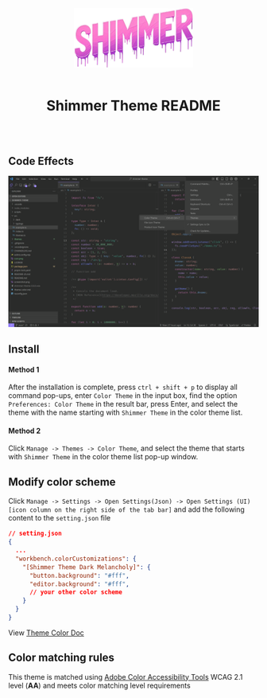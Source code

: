 <div align="center">
  <img src="https://github.com/tenianon/shimmer-theme/blob/main/icon.png?raw=true" alt="Code Effects" width="240"/>
  <br/> <br/>
  <h1>Shimmer Theme README</h1>
  <br/> <br/>

</div>

## Code Effects

<div align="center">
  <img src="https://github.com/tenianon/shimmer-theme/blob/main/screenshot.png?raw=true" alt="Code Effects" />
</div>

## Install

#### Method 1

After the installation is complete, press `ctrl + shift + p` to display all command pop-ups, enter `Color Theme` in the input box, find the option `Preferences: Color Theme` in the result bar, press Enter, and select the theme with the name starting with `Shimmer Theme` in the color theme list.

#### Method 2

Click `Manage -> Themes -> Color Theme`, and select the theme that starts with `Shimmer Theme` in the color theme list pop-up window.

## Modify color scheme

Click `Manage -> Settings -> Open Settings(Json) -> Open Settings (UI) [icon column on the right side of the tab bar]` and add the following content to the `setting.json` file

```json
// setting.json
{
  ...
  "workbench.colorCustomizations": {
    "[Shimmer Theme Dark Melancholy]": {
      "button.background": "#fff",
      "editor.background": "#fff",
      // your other color scheme
    }
  }
}
```

View [Theme Color Doc](https://code.visualstudio.com/api/references/theme-color)

## Color matching rules

This theme is matched using [Adobe Color Accessibility Tools](https://color.adobe.com/en/create/color-contrast-analyzer) WCAG 2.1 level (**AA**) and meets color matching level requirements
